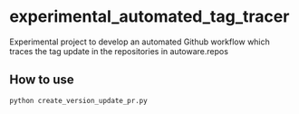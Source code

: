 # experimental_automated_tag_tracer

Experimental project to develop an automated Github workflow which traces the tag update in the repositories in autoware.repos

## How to use

```bash
python create_version_update_pr.py
```
